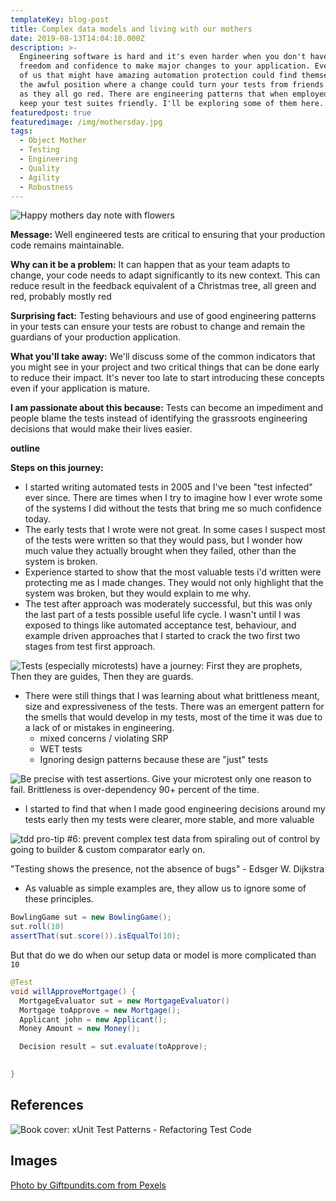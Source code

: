 ```yaml
---
templateKey: blog-post
title: Complex data models and living with our mothers
date: 2019-08-13T14:04:10.000Z
description: >-
  Engineering software is hard and it's even harder when you don't have the
  freedom and confidence to make major changes to your application. Even those
  of us that might have amazing automation protection could find themselves in
  the awful position where a change could turn your tests from friends to foes
  as they all go red. There are engineering patterns that when employed can help
  keep your test suites friendly. I'll be exploring some of them here. 
featuredpost: true
featuredimage: /img/mothersday.jpg
tags:
  - Object Mother
  - Testing
  - Engineering
  - Quality
  - Agility
  - Robustness
---
```

![Happy mothers day note with flowers](/img/mothersday.jpg)

**Message:** Well engineered tests are critical to ensuring that your production code remains maintainable. 

**Why can it be a problem:** It can happen that as your team adapts to change, your code needs to adapt significantly to its new context. This can reduce result in the feedback equivalent of a Christmas tree, all green and red, probably mostly red

**Surprising fact:** Testing behaviours and use of good engineering patterns in your tests can ensure your tests are robust to change and remain the guardians of your production application. 

**What you'll take away:** We'll discuss some of the common indicators that you might see in your project and two critical things that can be done early to reduce their impact. It's never too late to start introducing these concepts even if your application is mature. 

**I am passionate about this because:** Tests can become an impediment and people blame the tests instead of identifying the grassroots engineering decisions that would make their lives easier.  

**outline**

**Steps on this journey:** 

* I started writing automated tests in 2005 and I've been "test infected" ever since. There are times when I try to imagine how I ever wrote some of the systems I did without the tests that bring me so much confidence today.
* The early tests that I wrote were not great. In some cases I suspect most of the tests were written so that they would pass, but I wonder how much value they actually brought when they failed, other than the system is broken.  
* Experience started to show that the most valuable tests i'd written were protecting me as I made changes. They would not only highlight that the system was broken, but they would explain to me why. 
* The test after approach was moderately successful, but this was only the last part of a tests possible useful life cycle. I wasn't until I was exposed to things like automated acceptance test, behaviour, and example driven approaches that I started to crack the two first two stages from test first approach.

![Tests (especially microtests) have a journey: First they are prophets, Then they are guides, Then they are guards.](/img/tottinge-twitter-prophets-guides-guards.png)

* There were still things that I was learning about what brittleness meant, size and expressiveness of the tests. There was an emergent pattern for the smells that would develop in my tests, most of the time it was due to a lack of or mistakes in engineering.
  * mixed concerns / violating SRP
  * WET tests
  * Ignoring design patterns because these are "just" tests

![Be precise with test assertions. Give your microtest only one reason to fail. Brittleness is over-dependency 90+ percent of the time.](/img/tottinge-twitter-test-engineering.png)

* I started to find that when I made good engineering decisions around my tests early then my tests were clearer, more stable, and more valuable

![tdd pro-tip #6: prevent complex test data from spiraling out of control by going to builder & custom comparator early on.](/img/geepawhill-twitter-builder-comparators.png)

"Testing shows the presence, not the absence of bugs" - Edsger W. Dijkstra

* As valuable as simple examples are, they allow us to ignore some of these principles.

```java
BowlingGame sut = new BowlingGame();
sut.roll(10)
assertThat(sut.score()).isEqualTo(10);
```

But that do we do when our setup data or model is more complicated than `10`

```java
@Test
void willApproveMortgage() {
  MortgageEvaluator sut = new MortgageEvaluator()
  Mortgage toApprove = new Mortgage();
  Applicant john = new Applicant();
  Money Amount = new Money();

  Decision result = sut.evaluate(toApprove);

  
}
```

## References

![Book cover: xUnit Test Patterns - Refactoring Test Code](/img/xunit-test-patterns.gif)

## Images

[Photo by Giftpundits.com from Pexels](https://www.pexels.com/photo/happy-mothers-day-card-beside-pen-macaroons-flowers-and-box-near-coffee-cup-with-saucer-2072160/?utm_content=attributionCopyText&utm_medium=referral&utm_source=pexels)

